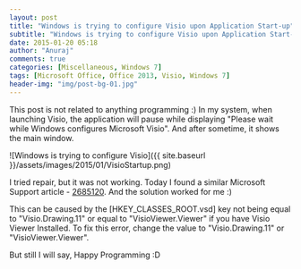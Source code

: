 ```yaml
---
layout: post
title: "Windows is trying to configure Visio upon Application Start-up"
subtitle: "Windows is trying to configure Visio upon Application Start-up"
date: 2015-01-20 05:18
author: "Anuraj"
comments: true
categories: [Miscellaneous, Windows 7]
tags: [Microsoft Office, Office 2013, Visio, Windows 7]
header-img: "img/post-bg-01.jpg"
---
```

This post is not related to anything programming :) In my system, when launching Visio, the application will pause while displaying "Please wait while Windows configures Microsoft Visio". And after sometime, it shows the main window.

![Windows is trying to configure Visio]({{ site.baseurl }}/assets/images/2015/01/VisioStartup.png)

I tried repair, but it was not working. Today I found a similar Microsoft Support article - [2685120](https://support.microsoft.com/kb/2685120). And the solution worked for me :)

This can be caused by the [HKEY_CLASSES_ROOT\.vsd] key not being equal to "Visio.Drawing.11" or equal to "VisioViewer.Viewer" if you have Visio Viewer Installed. To fix this error, change the value to "Visio.Drawing.11" or "VisioViewer.Viewer".

But still I will say, Happy Programming :D
